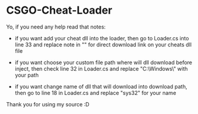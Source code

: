 # CSGO-Cheat-Loader

Yo, if you need any help read that notes:

- if you want add your cheat dll into the loader, then
go to Loader.cs into line 33 and replace note in "" for direct download link on your cheats dll file

- if you want choose your custom file path where will dll download before inject, then
check line 32 in Loader.cs and replace "C:\\Windows\\" with your path

- if you want change name of dll that will download into download path, then
go to line 18 in Loader.cs and replace "sys32" for your name

Thank you for using my source :D
